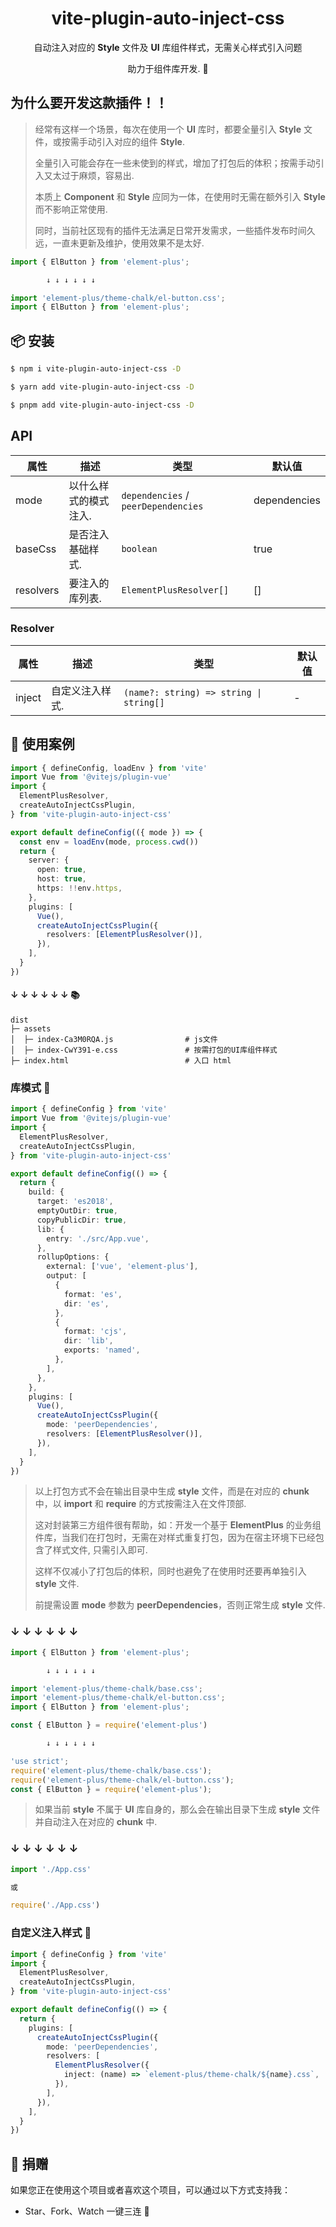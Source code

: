 <h1 align="center">vite-plugin-auto-inject-css</h1>

<p align="center">自动注入对应的 <b>Style</b> 文件及 <b>UI</b> 库组件样式，无需关心样式引入问题</p>
<p align="center">助力于组件库开发. 💪</p>

## 为什么要开发这款插件！！

> <p>经常有这样一个场景，每次在使用一个 <b>UI</b> 库时，都要全量引入 <b>Style</b> 文件，或按需手动引入对应的组件 <b>Style</b>.</p>
> <p>全量引入可能会存在一些未使到的样式，增加了打包后的体积；按需手动引入又太过于麻烦，容易出.</p>
> <p>本质上 <b>Component</b> 和 <b>Style</b> 应同为一体，在使用时无需在额外引入 <b>Style</b> 而不影响正常使用.</p>
> <p>同时，当前社区现有的插件无法满足日常开发需求，一些插件发布时间久远，一直未更新及维护，使用效果不是太好.</p>

```ts
import { ElButton } from 'element-plus';

        ↓ ↓ ↓ ↓ ↓ ↓

import 'element-plus/theme-chalk/el-button.css';
import { ElButton } from 'element-plus';
```

## 📦 安装

```bash
$ npm i vite-plugin-auto-inject-css -D
```

```bash
$ yarn add vite-plugin-auto-inject-css -D
```

```bash
$ pnpm add vite-plugin-auto-inject-css -D
```

## API

| 属性      | 描述                  | 类型                                | 默认值       |
| --------- | --------------------- | ----------------------------------- | ------------ |
| mode      | 以什么样式的模式注入. | `dependencies` / `peerDependencies` | dependencies |
| baseCss   | 是否注入基础样式.     | `boolean`                           | true         |
| resolvers | 要注入的库列表.       | `ElementPlusResolver[]`             | []           |

### Resolver

| 属性   | 描述            | 类型                                    | 默认值 |
| ------ | --------------- | --------------------------------------- | ------ |
| inject | 自定义注入样式. | `(name?: string) => string \| string[]` | -      |

## 🔨 使用案例

```ts
import { defineConfig, loadEnv } from 'vite'
import Vue from '@vitejs/plugin-vue'
import {
  ElementPlusResolver,
  createAutoInjectCssPlugin,
} from 'vite-plugin-auto-inject-css'

export default defineConfig(({ mode }) => {
  const env = loadEnv(mode, process.cwd())
  return {
    server: {
      open: true,
      host: true,
      https: !!env.https,
    },
    plugins: [
      Vue(),
      createAutoInjectCssPlugin({
        resolvers: [ElementPlusResolver()],
      }),
    ],
  }
})
```

#### ↓ ↓ ↓ ↓ ↓ ↓ 📚

```text
dist
├─ assets
│  ├─ index-Ca3M0RQA.js                # js文件
│  ├─ index-CwY391-e.css               # 按需打包的UI库组件样式
├─ index.html                          # 入口 html
```

### 库模式 🚀

```ts
import { defineConfig } from 'vite'
import Vue from '@vitejs/plugin-vue'
import {
  ElementPlusResolver,
  createAutoInjectCssPlugin,
} from 'vite-plugin-auto-inject-css'

export default defineConfig(() => {
  return {
    build: {
      target: 'es2018',
      emptyOutDir: true,
      copyPublicDir: true,
      lib: {
        entry: './src/App.vue',
      },
      rollupOptions: {
        external: ['vue', 'element-plus'],
        output: [
          {
            format: 'es',
            dir: 'es',
          },
          {
            format: 'cjs',
            dir: 'lib',
            exports: 'named',
          },
        ],
      },
    },
    plugins: [
      Vue(),
      createAutoInjectCssPlugin({
        mode: 'peerDependencies',
        resolvers: [ElementPlusResolver()],
      }),
    ],
  }
})
```

> <p>以上打包方式不会在输出目录中生成 <b>style</b> 文件，而是在对应的 <b>chunk</b> 中，以 <b>import</b> 和 <b>require</b> 的方式按需注入在文件顶部.</p>
> <p>这对封装第三方组件很有帮助，如：开发一个基于 <b>ElementPlus</b> 的业务组件库，当我们在打包时，无需在对样式重复打包，因为在宿主环境下已经包含了样式文件, 只需引入即可.</p>
> <p>这样不仅减小了打包后的体积，同时也避免了在使用时还要再单独引入 <b>style</b> 文件.</p>
> <p>前提需设置 <b>mode</b> 参数为 <b>peerDependencies</b>，否则正常生成 <b>style</b> 文件.</p>

### ↓ ↓ ↓ ↓ ↓ ↓

```ts
import { ElButton } from 'element-plus';

        ↓ ↓ ↓ ↓ ↓ ↓

import 'element-plus/theme-chalk/base.css';
import 'element-plus/theme-chalk/el-button.css';
import { ElButton } from 'element-plus';
```

```ts
const { ElButton } = require('element-plus')

        ↓ ↓ ↓ ↓ ↓ ↓

'use strict';
require('element-plus/theme-chalk/base.css');
require('element-plus/theme-chalk/el-button.css');
const { ElButton } = require('element-plus');
```

> 如果当前 <b>style</b> 不属于 <b>UI</b> 库自身的，那么会在输出目录下生成 <b>style</b> 文件并自动注入在对应的 <b>chunk</b> 中.

### ↓ ↓ ↓ ↓ ↓ ↓

```ts
import './App.css'

或

require('./App.css')
```

### 自定义注入样式 🚀

```ts
import { defineConfig } from 'vite'
import {
  ElementPlusResolver,
  createAutoInjectCssPlugin,
} from 'vite-plugin-auto-inject-css'

export default defineConfig(() => {
  return {
    plugins: [
      createAutoInjectCssPlugin({
        mode: 'peerDependencies',
        resolvers: [
          ElementPlusResolver({
            inject: (name) => `element-plus/theme-chalk/${name}.css`,
          }),
        ],
      }),
    ],
  }
})
```

## 🍵 捐赠

如果您正在使用这个项目或者喜欢这个项目，可以通过以下方式支持我：

- Star、Fork、Watch 一键三连 🚀
